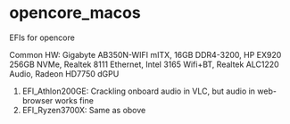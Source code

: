 # opencore_macos
EFIs for opencore

Common HW: Gigabyte AB350N-WIFI mITX, 16GB DDR4-3200, HP EX920 256GB NVMe, Realtek 8111 Ethernet, Intel 3165 Wifi+BT, Realtek ALC1220 Audio, Radeon HD7750 dGPU

1) EFI_Athlon200GE: Crackling onboard audio in VLC, but audio in web-browser works fine
2) EFI_Ryzen3700X: Same as obove
